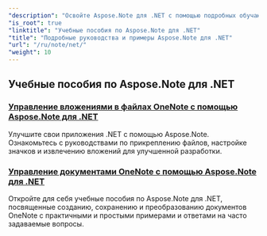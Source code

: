 ```yaml
---
"description": "Освойте Aspose.Note для .NET с помощью подробных обучающих материалов. Изучите вложения, гиперссылки, изображения и многое другое. Выведите работу с документами OneNote на новый уровень."
"is_root": true
"linktitle": "Учебные пособия по Aspose.Note для .NET"
"title": "Подробные руководства и примеры Aspose.Note для .NET"
"url": "/ru/note/net/"
"weight": 10
---
```


## Учебные пособия по Aspose.Note для .NET 
### [Управление вложениями в файлах OneNote с помощью Aspose.Note для .NET](./manage-attachments/)
Улучшите свои приложения .NET с помощью Aspose.Note. Ознакомьтесь с руководствами по прикреплению файлов, настройке значков и извлечению вложений для улучшенной разработки.
### [Управление документами OneNote с помощью Aspose.Note для .NET ](./one-note-document-manipulation/)
Откройте для себя учебные пособия по Aspose.Note для .NET, посвященные созданию, сохранению и преобразованию документов OneNote с практичными и простыми примерами и ответами на часто задаваемые вопросы.